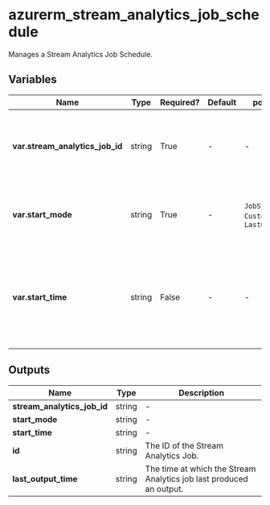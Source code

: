 # azurerm_stream_analytics_job_schedule

Manages a Stream Analytics Job Schedule.

## Variables

| Name | Type | Required? | Default  | possible values | Description |
| ---- | ---- | --------- | -------- | ----------- | ----------- |
| **var.stream_analytics_job_id** | string | True | -  |  -  | The ID of the Stream Analytics Job that should be scheduled or started. Changing this forces a new resource to be created. | 
| **var.start_mode** | string | True | -  |  `JobStartTime`, `CustomTime`, `LastOutputEventTime`  | The starting mode of the Stream Analytics Job. Possible values are `JobStartTime`, `CustomTime` and `LastOutputEventTime`. | 
| **var.start_time** | string | False | -  |  -  | The time in ISO8601 format at which the Stream Analytics Job should be started e.g. `2022-04-01T00:00:00Z`. This property can only be specified if `start_mode` is set to `CustomTime` | 



## Outputs

| Name | Type | Description |
| ---- | ---- | --------- | 
| **stream_analytics_job_id** | string  | - | 
| **start_mode** | string  | - | 
| **start_time** | string  | - | 
| **id** | string  | The ID of the Stream Analytics Job. | 
| **last_output_time** | string  | The time at which the Stream Analytics job last produced an output. | 